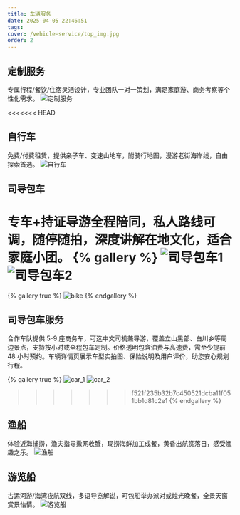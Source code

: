 ```yaml
---
title: 车辆服务
date: 2025-04-05 22:46:51
tags:
cover: /vehicle-service/top_img.jpg
order: 2
---
```


## 定制服务
专属行程/餐饮/住宿灵活设计，专业团队一对一策划，满足家庭游、商务考察等个性化需求。
![定制服务](/vehicle-service/定制服务.jpg)


<<<<<<< HEAD
## 自行车
免费/付费租赁，提供亲子车、变速山地车，附骑行地图，漫游老街海岸线，自由探索首选。
![自行车](/vehicle-service/自行车.jpg)

## 司导包车
专车+持证导游全程陪同，私人路线可调，随停随拍，深度讲解在地文化，适合家庭小团。
{% gallery %}
![司导包车1](/vehicle-service/司导包车1.jpg)
![司导包车2](/vehicle-service/司导包车2.jpg)
=======
{% gallery true %}
![bike](/vehicle-service/bike.jpg)
{% endgallery %}

## 司导包车服务 ​

合作车队提供 5-9 座商务车，可选中文司机兼导游，覆盖立山黑部、白川乡等周边景点，支持按小时或全程包车定制。价格透明包含油费与高速费，需至少提前 48 小时预约。车辆详情页展示车型实拍图、保险说明及用户评价，助您安心规划行程。

{% gallery true %}
![car_1](/vehicle-service/car_1.jpg)
![car_2](/vehicle-service/car_2.jpg)
>>>>>>> f521f235b32b7c450521dcba11f051bb1d81c2e1
{% endgallery %}

## 渔船
体验近海捕捞，渔夫指导撒网收蟹，现捞海鲜加工成餐，黄昏出航赏落日，感受渔趣之乐。
![渔船](/vehicle-service/渔船.jpg)

## 游览船
古运河游/海湾夜航双线，多语导览解说，可包船举办派对或烛光晚餐，全景天窗赏景怡情。
![游览船](/vehicle-service/游览船.jpg)